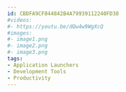 ```yaml
---
id: CBDFA9CF044842B4A79939112240FD38
#videos:
#- https://youtu.be/dQw4w9WgXcQ
#images:
#- image1.png
#- image2.png
#- image3.png
tags:
- Application Launchers
- Development Tools
- Productivity
---
```

